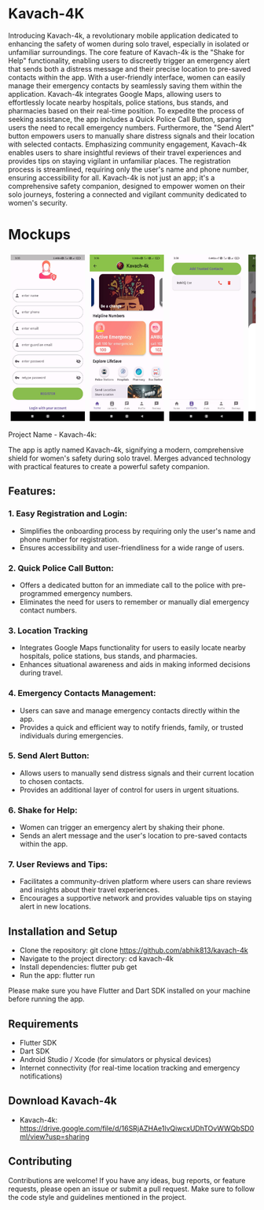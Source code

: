 # Kavach-4K

Introducing Kavach-4k, a revolutionary mobile application dedicated to enhancing the safety of women during solo travel, especially in isolated or unfamiliar surroundings. The core feature of Kavach-4k is the "Shake for Help" functionality, enabling users to discreetly trigger an emergency alert that sends both a distress message and their precise location to pre-saved contacts within the app. With a user-friendly interface, women can easily manage their emergency contacts by seamlessly saving them within the application. Kavach-4k integrates Google Maps, allowing users to effortlessly locate nearby hospitals, police stations, bus stands, and pharmacies based on their real-time position. To expedite the process of seeking assistance, the app includes a Quick Police Call Button, sparing users the need to recall emergency numbers. Furthermore, the "Send Alert" button empowers users to manually share distress signals and their location with selected contacts. Emphasizing community engagement, Kavach-4k enables users to share insightful reviews of their travel experiences and provides tips on staying vigilant in unfamiliar places. The registration process is streamlined, requiring only the user's name and phone number, ensuring accessibility for all. Kavach-4k is not just an app; it's a comprehensive safety companion, designed to empower women on their solo journeys, fostering a connected and vigilant community dedicated to women's security.

<!-- # Screenshots
<div><img src="./assets/image/screenshot.jpg"></div> -->

# Mockups
<div style="display: flex; flex-direction: row; overflow-x: scroll;">
    <img src="./assets/WhatsApp Image 2024-01-17 at 18.52.50_a4126507.jpg" style="width: 30%; margin: 1%;">
    <img src="./assets/WhatsApp Image 2024-01-17 at 18.52.49_161f68a0.jpg" style="width: 30%; margin: 1%;">
    <img src="./assets/WhatsApp Image 2024-01-17 at 18.52.48_f6af7254.jpg" style="width: 30%; margin: 1%;">
    <img src="./assets/WhatsApp Image 2024-01-17 at 18.52.48_f3fe9b1a.jpg" style="width: 30%; margin: 1%;">
    <img src="./assets/WhatsApp Image 2024-01-17 at 18.52.47_38c45708.jpg" style="width: 30%; margin: 1%;">
    <img src="./assets/WhatsApp Image 2024-01-17 at 18.52.50_63870424.jpg" style="width: 30%; margin: 1%;">
</div>


Project Name - Kavach-4k:

The app is aptly named Kavach-4k, signifying a modern, comprehensive shield for women's safety during solo travel.
Merges advanced technology with practical features to create a powerful safety companion.

## Features:

### 1. Easy Registration and Login:
- Simplifies the onboarding process by requiring only the user's name and phone number for registration.
- Ensures accessibility and user-friendliness for a wide range of users.


### 2. Quick Police Call Button:
- Offers a dedicated button for an immediate call to the police with pre-programmed emergency numbers.
- Eliminates the need for users to remember or manually dial emergency contact numbers.


### 3. Location Tracking
- Integrates Google Maps functionality for users to easily locate nearby hospitals, police stations, bus stands, and pharmacies.
- Enhances situational awareness and aids in making informed decisions during travel.


### 4. Emergency Contacts Management:

- Users can save and manage emergency contacts directly within the app.
- Provides a quick and efficient way to notify friends, family, or trusted individuals during emergencies.


### 5. Send Alert Button:
- Allows users to manually send distress signals and their current location to chosen contacts.
- Provides an additional layer of control for users in urgent situations.


### 6. Shake for Help:
- Women can trigger an emergency alert by shaking their phone.
- Sends an alert message and the user's location to pre-saved contacts within the app.


### 7. User Reviews and Tips:
- Facilitates a community-driven platform where users can share reviews and insights about their travel experiences.
- Encourages a supportive network and provides valuable tips on staying alert in new locations.



## Installation and Setup

- Clone the repository:
git clone https://github.com/abhik813/kavach-4k
- Navigate to the project directory:
cd kavach-4k
- Install dependencies:
flutter pub get
- Run the app:
flutter run

Please make sure you have Flutter and Dart SDK installed on your machine before running the app.

## Requirements

- Flutter SDK
- Dart SDK
- Android Studio / Xcode (for simulators or physical devices)
- Internet connectivity (for real-time location tracking and emergency notifications)

## Download Kavach-4k
- Kavach-4k: https://drive.google.com/file/d/16SRjAZHAe1lvQiwcxUDhTOvWWQbSD0ml/view?usp=sharing

## Contributing

Contributions are welcome! If you have any ideas, bug reports, or feature requests, please open an issue or submit a pull request. Make sure to follow the code style and guidelines mentioned in the project.

